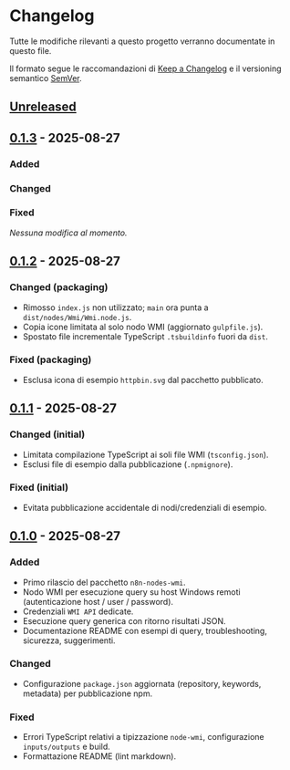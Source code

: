 # Changelog

Tutte le modifiche rilevanti a questo progetto verranno documentate in questo file.

Il formato segue le raccomandazioni di [Keep a Changelog](https://keepachangelog.com/it/1.1.0/) e il versioning semantico [SemVer](https://semver.org/lang/it/).

## [Unreleased]

## [0.1.3] - 2025-08-27

### Added

### Changed

### Fixed


_Nessuna modifica al momento._

## [0.1.2] - 2025-08-27

### Changed (packaging)

- Rimosso `index.js` non utilizzato; `main` ora punta a `dist/nodes/Wmi/Wmi.node.js`.
- Copia icone limitata al solo nodo WMI (aggiornato `gulpfile.js`).
- Spostato file incrementale TypeScript `.tsbuildinfo` fuori da `dist`.

### Fixed (packaging)

- Esclusa icona di esempio `httpbin.svg` dal pacchetto pubblicato.


## [0.1.1] - 2025-08-27

### Changed (initial)

- Limitata compilazione TypeScript ai soli file WMI (`tsconfig.json`).
- Esclusi file di esempio dalla pubblicazione (`.npmignore`).

### Fixed (initial)

- Evitata pubblicazione accidentale di nodi/credenziali di esempio.

## [0.1.0] - 2025-08-27

### Added

- Primo rilascio del pacchetto `n8n-nodes-wmi`.
- Nodo WMI per esecuzione query su host Windows remoti (autenticazione host / user / password).
- Credenziali `WMI API` dedicate.
- Esecuzione query generica con ritorno risultati JSON.
- Documentazione README con esempi di query, troubleshooting, sicurezza, suggerimenti.

### Changed

- Configurazione `package.json` aggiornata (repository, keywords, metadata) per pubblicazione npm.

### Fixed

- Errori TypeScript relativi a tipizzazione `node-wmi`, configurazione `inputs/outputs` e build.
- Formattazione README (lint markdown).

[Unreleased]: https://github.com/zampierid4p/n8n-nodes-wmi/compare/v0.1.3...HEAD
[0.1.3]: https://github.com/zampierid4p/n8n-nodes-wmi/compare/vPREV...v0.1.3
[0.1.2]: https://github.com/zampierid4p/n8n-nodes-wmi/compare/v0.1.1...v0.1.2
[0.1.1]: https://github.com/zampierid4p/n8n-nodes-wmi/compare/v0.1.0...v0.1.1
[0.1.0]: https://github.com/zampierid4p/n8n-nodes-wmi/releases/tag/v0.1.0
